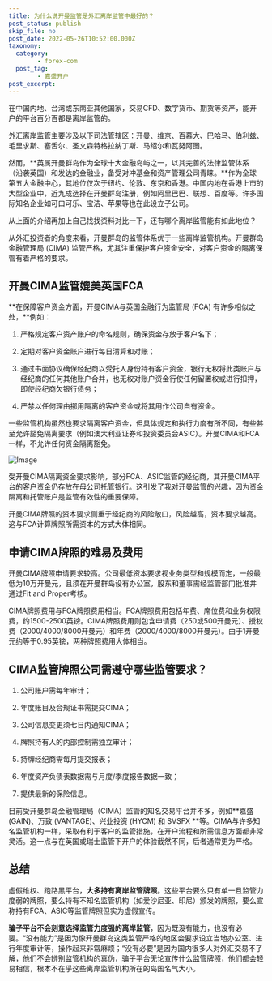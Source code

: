 ```yaml
---
title: 为什么说开曼监管是外汇离岸监管中最好的？
post_status: publish
skip_file: no
post_date: 2022-05-26T10:52:00.000Z
taxonomy:
  category:
        - forex-com
  post_tag:
        - 嘉盛开户
post_excerpt: 
---
```

在中国内地、台湾或东南亚其他国家，交易CFD、数字货币、期货等资产，能开户的平台百分百都是离岸监管的。

外汇离岸监管主要涉及以下司法管辖区：开曼、维京、百慕大、巴哈马、伯利兹、毛里求斯、塞舌尔、圣文森特格拉纳丁斯、马绍尔和瓦努阿图。

然而，**英属开曼群岛作为全球十大金融岛屿之一，以其完善的法律监管体系（沿袭英国）和发达的金融业，备受对冲基金和资产管理公司青睐。**作为全球第五大金融中心，其地位仅次于纽约、伦敦、东京和香港。中国内地在香港上市的大型企业中，近九成选择在开曼群岛注册，例如阿里巴巴、联想、百度等。许多国际知名企业如可口可乐、宝洁、苹果等也在此设立子公司。

从上面的介绍再加上自己找找资料对比一下，还有哪个离岸监管能有如此地位？

从外汇投资者的角度来看，开曼群岛的监管体系优于一些离岸监管机构。开曼群岛金融管理局 (CIMA) 监管严格，尤其注重保护客户资金安全，对客户资金的隔离保管有着严格的要求。

## 开曼CIMA监管媲美英国FCA

**在保障客户资金方面，开曼CIMA与英国金融行为监管局 (FCA) 有许多相似之处，**例如：

1. 严格规定客户资产账户的命名规则，确保资金存放于客户名下；

1. 定期对客户资金账户进行每日清算和对账；

1. 通过书面协议确保经纪商以受托人身份持有客户资金，银行无权将此类账户与经纪商的任何其他账户合并，也无权对账户资金行使任何留置权或进行扣押，即使经纪商欠银行债务；

1. 严禁以任何理由挪用隔离的客户资金或将其用作公司自有资金。

一些监管机构虽然也要求隔离客户资金，但具体规定和执行力度有所不同，有些甚至允许豁免隔离要求（例如澳大利亚证券和投资委员会ASIC）。开曼CIMA和FCA一样，不允许任何资金隔离豁免。

![Image](https://prod-files-secure.s3.us-west-2.amazonaws.com/39ed1227-6d7d-4570-be36-9ccd4a2c4241/bd849744-3fcb-4a37-8312-357962c8f065/image.png?X-Amz-Algorithm=AWS4-HMAC-SHA256&X-Amz-Content-Sha256=UNSIGNED-PAYLOAD&X-Amz-Credential=ASIAZI2LB466XO4MGHFQ%2F20251004%2Fus-west-2%2Fs3%2Faws4_request&X-Amz-Date=20251004T161346Z&X-Amz-Expires=3600&X-Amz-Security-Token=IQoJb3JpZ2luX2VjEMj%2F%2F%2F%2F%2F%2F%2F%2F%2F%2FwEaCXVzLXdlc3QtMiJHMEUCIQDYOrcIkjhD6JhOJ1sxV5bPY5Tzi1tXbxAh2ejqvB8KeQIgEhk2DpD0Lm2gQ08Y3IBxrPQRY6UGYU%2FKu9Ox4z1KfPEq%2FwMIYRAAGgw2Mzc0MjMxODM4MDUiDOlK9qW107OF%2F0V3RSrcA3eDjVRtWF8v4JsWu%2F80JU55LFQQJCfeTC%2Ff8kFfxylpAHN8BPW1r8UEjq9WAsW9Ra2W1cb05br5U%2FnRhNu2LrYuU5yz9Pfh%2BQKbSxIxQm7P614B79eR6xugKk2kL63MT9WDUSgFfT9CX8xZVWtYkJwZCFn3gWsEylxJftBt5dGbFSAZR2Da8uZVhWrYZIsB5F%2BZa6nN3YbZDsUuvpnIEi0DGM4tXRVAGopZakLlxqnToEtbjFvC7Ejl8fHvzH9vVc7jWBmI%2FFPbsERHpjdYydvPwgkKTsrtevZUXo8Dv%2BejoZ%2FxwFHuZolQGmP5i1Tg%2BGgwyzH0TvTFzBXIgXs1RobHlPwxQY6W7R8%2F5byE4zQf%2Fl50yBmUigm92GoKK25Sm%2FGnseeaIIQaVnHUyZFoFhBPSyq6VwVkXHrgTNVIy%2BwY5z1Q4%2FbJhKI75Z%2BAnvZvQbZROeAO9UVbJ%2Bn9H%2BKo4geVHlojRPgz6oUvC%2FPdkI0hKViJ59pUQD%2Bf9YvUgxfgEL8ugmq%2B%2Fzh37xLmSt%2BKHqbGyVh78Zi5BuuL5LU%2BTd%2FaviQanuES%2BmJ4H2xMDL5TT5aP4RjGTJOTw94L4stD%2B5%2Fu8JZuLUrvCFqTKFPH79gb0uFwZC8qnZZrfXmNMNv5hMcGOqUBytrOv9XvkeIaAiaDenVmnAOkOTJsz%2BS8YYDM6jBJjT6aA2c69B4ahumfUJcJ3iZV5uBNm878yyAF9kV8NJwl32DbrzYtwWPDz3tNMwIru%2BLfRPMT4FJceJ02%2Fwkn6jwVvTRg7xrtF8BPyAoFQEQYXVOQASRgG1EhDL8npgA05sPXQ5d%2Fz3gmSspT%2FkwGdPEoUt3Yg7qID8qHymepqFM4vaDrh%2BaY&X-Amz-Signature=98d023fa1506e19a98bb124f6f04b23e9ff763504d84b1b38927bfadd31784e3&X-Amz-SignedHeaders=host&x-amz-checksum-mode=ENABLED&x-id=GetObject)

受开曼CIMA隔离资金要求影响，部分FCA、ASIC监管的经纪商，其开曼CIMA平台的客户资金仍存放在母公司托管银行。这引发了我对开曼监管的兴趣，因为资金隔离和托管账户是监管有效性的重要保障。

开曼CIMA牌照的资本要求侧重于经纪商的风险敞口，风险越高，资本要求越高。这与FCA计算牌照所需资本的方式大体相同。

## **申请CIMA牌照的难易及费用**

开曼CIMA牌照申请要求较高。公司最低资本要求视业务类型和规模而定，一般最低为10万开曼元，且须在开曼群岛设有办公室，股东和董事需经监管部门批准并通过Fit and Proper考核。

CIMA牌照费用与FCA牌照费用相当。FCA牌照费用包括年费、席位费和业务权限费，约1500-2500英镑。CIMA牌照费用则包含申请费（250或500开曼元）、授权费（2000/4000/8000开曼元）和年费（2000/4000/8000开曼元）。由于1开曼元约等于0.95英镑，两种牌照费用大体相当。

## CIMA监管牌照公司需遵守哪些监管要求？

1. 公司账户需每年审计；

1. 年度账目及合规证书需提交CIMA；

1. 公司信息变更须七日内通知CIMA；

1. 牌照持有人的内部控制需独立审计；

1. 持牌经纪商需每月提交报表；

1. 年度资产负债表数据需与月度/季度报告数据一致；

1. 提供最新的保险信息。

目前受开曼群岛金融管理局（CIMA）监管的知名交易平台并不多，例如**嘉盛 (GAIN)、万致 (VANTAGE)、兴业投资 (HYCM) 和 SVSFX **等。CIMA与许多知名监管机构一样，采取有利于客户的监管措施，在开户流程和所需信息方面都非常灵活。这一点与在英国或瑞士监管下开户的体验截然不同，后者通常更为严格。

## 总结

虚假维权、跑路黑平台，**大多持有离岸监管牌照**。这些平台要么只有单一且监管力度弱的牌照，要么持有不知名监管机构（如爱沙尼亚、印尼）颁发的牌照，要么宣称持有FCA、ASIC等监管牌照但实为虚假宣传。

**骗子平台不会刻意选择监管力度强的离岸监管**，因为既没有能力，也没有必要。“没有能力”是因为像开曼群岛这类监管严格的地区会要求设立当地办公室、进行年度审计等，操作起来非常麻烦；“没有必要”是因为国内很多人对外汇交易不了解，他们不会辨别监管机构的真伪，骗子平台无论宣传什么监管牌照，他们都会轻易相信，根本不在乎这些离岸监管机构所在的岛国名气大小。